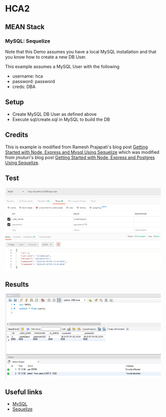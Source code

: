 # HCA2
## MEAN Stack
### MySQL: Sequelize

Note that this Demo assumes you have a local MySQL installation and that you know how to create a new DB User. 

This example assumes a MySQL User with the following
+ username: hca
+ password: password
+ creds: DBA


## Setup
+ Create MySQL DB User as defined above
+ Execute sql/create.sql in MySQL to build the DB


## Credits
This is example is modified from Ramesh Prajapati's blog post [Getting Started with Node, Express and Mysql Using Sequelize](https://medium.com/@prajramesh93/getting-started-with-node-express-and-mysql-using-sequelize-ed1225afc3e0) which was modified from jmuturi's blog post [Getting Started with Node, Express and Postgres Using Sequelize](https://scotch.io/tutorials/getting-started-with-node-express-and-postgres-using-sequelize).

## Test
![Postman](img/postman.png?raw=true "Postman")


## Results
![MySQL Workbench](img/mysql_workbenchpng.png?raw=true "MySQL Workbench")



## Useful links
* [MySQL](https://www.mysql.com/)
* [Sequelize](http://docs.sequelizejs.com/)
